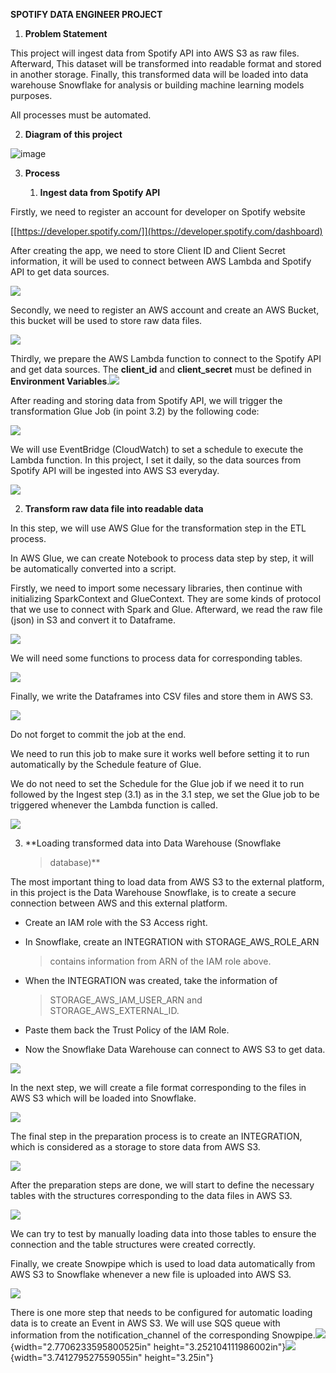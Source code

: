 **SPOTIFY DATA ENGINEER PROJECT**

1.  **Problem Statement**

This project will ingest data from Spotify API into AWS S3 as raw files.
Afterward, This dataset will be transformed into readable format and
stored in another storage. Finally, this transformed data will be loaded
into data warehouse Snowflake for analysis or building machine learning
models purposes.

All processes must be automated.

2.  **Diagram of this project**

![image](https://hackmd.io/_uploads/rkjQpzQYA.png)

3.  **Process**

    1.  **Ingest data from Spotify API**

Firstly, we need to register an account for developer on Spotify website

[[https://developer.spotify.com/]](https://developer.spotify.com/dashboard)

After creating the app, we need to store Client ID and Client Secret
information, it will be used to connect between AWS Lambda and Spotify
API to get data sources.

![](vertopal_f2a99360002b48f4a712c9386ba79219/media/image6.png)

Secondly, we need to register an AWS account and create an AWS Bucket,
this bucket will be used to store raw data files.

![](vertopal_f2a99360002b48f4a712c9386ba79219/media/image14.png)

Thirdly, we prepare the AWS Lambda function to connect to the Spotify
API and get data sources. The **client_id** and **client_secret** must
be defined in **Environment
Variables**.![](vertopal_f2a99360002b48f4a712c9386ba79219/media/image13.png)

After reading and storing data from Spotify API, we will trigger the
transformation Glue Job (in point 3.2) by the following code:

![](vertopal_f2a99360002b48f4a712c9386ba79219/media/image11.png)

We will use EventBridge (CloudWatch) to set a schedule to execute the
Lambda function. In this project, I set it daily, so the data sources
from Spotify API will be ingested into AWS S3 everyday.

![](vertopal_f2a99360002b48f4a712c9386ba79219/media/image15.png)

2.  **Transform raw data file into readable data**

In this step, we will use AWS Glue for the transformation step in the
ETL process.

In AWS Glue, we can create Notebook to process data step by step, it
will be automatically converted into a script.

Firstly, we need to import some necessary libraries, then continue with
initializing SparkContext and GlueContext. They are some kinds of
protocol that we use to connect with Spark and Glue. Afterward, we read
the raw file (json) in S3 and convert it to Dataframe.

![](vertopal_f2a99360002b48f4a712c9386ba79219/media/image32.png)

We will need some functions to process data for corresponding tables.

![](vertopal_f2a99360002b48f4a712c9386ba79219/media/image34.png)

Finally, we write the Dataframes into CSV files and store them in AWS
S3.

![](vertopal_f2a99360002b48f4a712c9386ba79219/media/image30.png)

Do not forget to commit the job at the end.

We need to run this job to make sure it works well before setting it to
run automatically by the Schedule feature of Glue.

We do not need to set the Schedule for the Glue job if we need it to run
followed by the Ingest step (3.1) as in the 3.1 step, we set the Glue
job to be triggered whenever the Lambda function is called.

![](vertopal_f2a99360002b48f4a712c9386ba79219/media/image10.png)

3.  **Loading transformed data into Data Warehouse (Snowflake
    > database)**

The most important thing to load data from AWS S3 to the external
platform, in this project is the Data Warehouse Snowflake, is to create
a secure connection between AWS and this external platform.

-   Create an IAM role with the S3 Access right.

-   In Snowflake, create an INTEGRATION with STORAGE_AWS_ROLE_ARN
    > contains information from ARN of the IAM role above.

-   When the INTEGRATION was created, take the information of
    > STORAGE_AWS_IAM_USER_ARN and STORAGE_AWS_EXTERNAL_ID.

-   Paste them back the Trust Policy of the IAM Role.

-   Now the Snowflake Data Warehouse can connect to AWS S3 to get data.

![](vertopal_f2a99360002b48f4a712c9386ba79219/media/image36.png)

In the next step, we will create a file format corresponding to the
files in AWS S3 which will be loaded into Snowflake.

![](vertopal_f2a99360002b48f4a712c9386ba79219/media/image29.png)

The final step in the preparation process is to create an INTEGRATION,
which is considered as a storage to store data from AWS S3.

![](vertopal_f2a99360002b48f4a712c9386ba79219/media/image33.png)

After the preparation steps are done, we will start to define the
necessary tables with the structures corresponding to the data files in
AWS S3.

![](vertopal_f2a99360002b48f4a712c9386ba79219/media/image35.png)

We can try to test by manually loading data into those tables to ensure
the connection and the table structures were created correctly.

Finally, we create Snowpipe which is used to load data automatically
from AWS S3 to Snowflake whenever a new file is uploaded into AWS S3.

![](vertopal_f2a99360002b48f4a712c9386ba79219/media/image31.png)

There is one more step that needs to be configured for automatic loading
data is to create an Event in AWS S3. We will use SQS queue with
information from the notification_channel of the corresponding
Snowpipe.![](vertopal_f2a99360002b48f4a712c9386ba79219/media/image12.png){width="2.7706233595800525in"
height="3.252104111986002in"}![](vertopal_f2a99360002b48f4a712c9386ba79219/media/image16.png){width="3.741279527559055in"
height="3.25in"}
